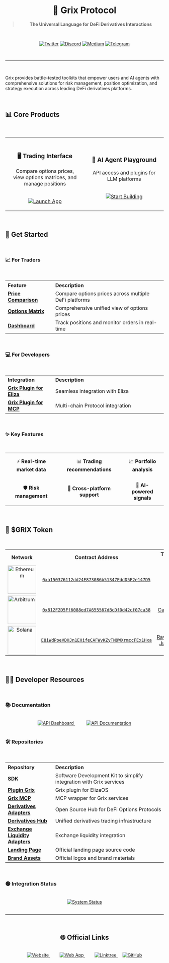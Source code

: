 # <div align="center">🔮 Grix Protocol</div>

<div align="center">

> **The Universal Language for DeFi Derivatives Interactions**

<br/>

[![Twitter](https://img.shields.io/badge/Twitter-1DA1F2?style=for-the-badge&logo=twitter&logoColor=white)](https://x.com/GrixFinance)
[![Discord](https://img.shields.io/badge/Discord-7289DA?style=for-the-badge&logo=discord&logoColor=white)](https://t.co/YPGAhKlcUV)
[![Medium](https://img.shields.io/badge/Medium-12100E?style=for-the-badge&logo=medium&logoColor=white)](https://medium.com/@grixfinance)
[![Telegram](https://img.shields.io/badge/Telegram-2CA5E0?style=for-the-badge&logo=telegram&logoColor=white)](https://t.me/grixfinance)

</div>

<br/>

---

<br/>

Grix provides battle-tested toolkits that empower users and AI agents with comprehensive solutions for risk management, position optimization, and strategy execution across leading DeFi derivatives platforms.

<br/>

## 📊 Core Products

<br/>

<table>
  <tr>
    <td width="50%" align="center" style="padding: 20px;">
      <h3>🖥️ Trading Interface</h3>
      <p>Compare options prices, view options matrices, and manage positions</p>
      <br/>
      <a href="https://app.grix.finance">
        <img src="https://img.shields.io/badge/Launch_App-2ea44f?style=for-the-badge&logo=app-store&logoColor=white" alt="Launch App">
      </a>
    </td>
    <td width="50%" align="center" style="padding: 20px;">
      <h3>🤖 AI Agent Playground</h3>
      <p>API access and plugins for LLM platforms</p>
      <br/>
      <a href="https://app.grix.finance/calypso/lobby">
        <img src="https://img.shields.io/badge/Start_Building-4A154B?style=for-the-badge&logo=code&logoColor=white" alt="Start Building">
      </a>
    </td>
  </tr>
</table>

<br/>

## 🚀 Get Started

<br/>

### 📈 For Traders

<br/>

<table>
  <tr>
    <th align="left" width="30%">Feature</th>
    <th align="left">Description</th>
  </tr>
  <tr>
    <td>
      <a href="https://app.grix.finance/trade?positionType=long&asset=BTC&optionType=call&tradeType=vanilla">
        <b>Price Comparison</b>
      </a>
    </td>
    <td>Compare options prices across multiple DeFi platforms</td>
  </tr>
  <tr>
    <td>
      <a href="https://app.grix.finance/optionsMatrix?asset=BTC&optionType=call">
        <b>Options Matrix</b>
      </a>
    </td>
    <td>Comprehensive unified view of options prices</td>
  </tr>
  <tr>
    <td>
      <a href="https://app.grix.finance/portfolio?ordersTableType=LiveOrders">
        <b>Dashboard</b>
      </a>
    </td>
    <td>Track positions and monitor orders in real-time</td>
  </tr>
</table>

<br/>

### 💻 For Developers

<br/>

<table>
  <tr>
    <th align="left" width="30%">Integration</th>
    <th align="left">Description</th>
  </tr>
  <tr>
    <td>
      <a href="https://github.com/grixprotocol/plugin-grix">
        <b>Grix Plugin for Eliza</b>
      </a>
    </td>
    <td>Seamless integration with Eliza</td>
  </tr>
  <tr>
    <td>
      <a href="https://github.com/grixprotocol/grix_mcp">
        <b>Grix Plugin for MCP</b>
      </a>
    </td>
    <td>Multi-chain Protocol integration</td>
  </tr>
</table>

<br/>

### ✨ Key Features

<br/>

<div align="center">
  <table>
    <tr>
      <td align="center" style="padding: 15px;">⚡ <b>Real-time market data</b></td>
      <td align="center" style="padding: 15px;">📊 <b>Trading recommendations</b></td>
      <td align="center" style="padding: 15px;">📈 <b>Portfolio analysis</b></td>
    </tr>
    <tr>
      <td align="center" style="padding: 15px;">🛡️ <b>Risk management</b></td>
      <td align="center" style="padding: 15px;">🔄 <b>Cross-platform support</b></td>
      <td align="center" style="padding: 15px;">🧠 <b>AI-powered signals</b></td>
    </tr>
  </table>
</div>

<br/>

## 💎 $GRIX Token

<br/>

<table>
  <tr>
    <th align="center" width="20%">Network</th>
    <th align="center" width="50%">Contract Address</th>
    <th align="center" width="30%">Trade On</th>
  </tr>
  <tr>
    <td align="center">
      <img src="https://img.shields.io/badge/Ethereum-3C3C3D?style=flat-square&logo=ethereum&logoColor=white" width="90" alt="Ethereum">
    </td>
    <td align="center">
      <code><a href="https://etherscan.io/token/0xa150376112dd24E873086b51347EddD5F2e147D5">0xa150376112dd24E873086b51347EddD5F2e147D5</a></code>
    </td>
    <td align="center">-</td>
  </tr>
  <tr>
    <td align="center">
      <img src="https://img.shields.io/badge/Arbitrum-12AAFF?style=flat-square&logo=arbitrum&logoColor=white" width="90" alt="Arbitrum">
    </td>
    <td align="center">
      <code><a href="https://arbiscan.io/token/0x812F2D5Ff6088ed7A655567dBcDf0d42cf07ca38">0x812F2D5Ff6088ed7A655567dBcDf0d42cf07ca38</a></code>
    </td>
    <td align="center">
      <a href="https://app.camelot.exchange/?token2=0x812F2D5Ff6088ed7A655567dBcDf0d42cf07ca38&swap=v2">Camelot</a>
    </td>
  </tr>
  <tr>
    <td align="center">
      <img src="https://img.shields.io/badge/Solana-9945FF?style=flat-square&logo=solana&logoColor=white" width="90" alt="Solana">
    </td>
    <td align="center">
      <code><a href="https://solscan.io/token/E8iWdPoeVDHJn1EHifeCAFWvKZyTN9WXrmccFEx1Hxa">E8iWdPoeVDHJn1EHifeCAFWvKZyTN9WXrmccFEx1Hxa</a></code>
    </td>
    <td align="center">
      <a href="https://raydium.io/swap/?outputMint=E8iWdPoeVDHJn1EHifeCAFWvKZyTN9WXrmccFEx1Hxa&inputMint=sol">Raydium</a>, 
      <a href="https://jup.ag/swap/SOL-E8iWdPoeVDHJn1EHifeCAFWvKZyTN9WXrmccFEx1Hxa">Jupiter</a>
    </td>
  </tr>
</table>

<br/>

## 👨‍💻 Developer Resources

<br/>

### 📚 Documentation

<br/>

<div align="center">
  <a href="https://app.grix.finance/api" style="margin-right: 20px;">
    <img src="https://img.shields.io/badge/API_Dashboard-4A154B?style=for-the-badge&logo=api&logoColor=white" alt="API Dashboard">
  </a>
  &nbsp;&nbsp;&nbsp;
  <a href="https://grix.apidocumentation.com">
    <img src="https://img.shields.io/badge/API_Documentation-2496ED?style=for-the-badge&logo=read-the-docs&logoColor=white" alt="API Documentation">
  </a>
</div>

<br/>

### 🛠️ Repositories

<br/>

<table>
  <tr>
    <th align="left" width="30%">Repository</th>
    <th align="left">Description</th>
  </tr>
  <tr>
    <td>
      <a href="https://github.com/grixprotocol/sdk"><strong>SDK</strong></a>
    </td>
    <td>Software Development Kit to simplify integration with Grix services</td>
  </tr>
  <tr>
    <td>
      <a href="https://github.com/grixprotocol/plugin-grix"><strong>Plugin Grix</strong></a>
    </td>
    <td>Grix plugin for ElizaOS</td>
  </tr>
  <tr>
    <td>
      <a href="https://github.com/grixprotocol/grix-mcp"><strong>Grix MCP</strong></a>
    </td>
    <td>MCP wrapper for Grix services</td>
  </tr>
  <tr>
    <td>
      <a href="https://github.com/grixprotocol/derivatives-adapters"><strong>Derivatives Adapters</strong></a>
    </td>
    <td>Open Source Hub for DeFi Options Protocols</td>
  </tr>
  <tr>
    <td>
      <a href="https://github.com/grixprotocol/grix-derivatives-hub"><strong>Derivatives Hub</strong></a>
    </td>
    <td>Unified derivatives trading infrastructure</td>
  </tr>
  <tr>
    <td>
      <a href="https://github.com/grixprotocol/exchange-liquidity-adapters"><strong>Exchange Liquidity Adapters</strong></a>
    </td>
    <td>Exchange liquidity integration</td>
  </tr>
  <tr>
    <td>
      <a href="https://github.com/grixprotocol/landing-page"><strong>Landing Page</strong></a>
    </td>
    <td>Official landing page source code</td>
  </tr>
  <tr>
    <td>
      <a href="https://github.com/grixprotocol/brand-assets"><strong>Brand Assets</strong></a>
    </td>
    <td>Official logos and brand materials</td>
  </tr>
</table>

<br/>

### 🟢 Integration Status

<br/>

<div align="center">
  <a href="https://app.grix.finance/status">
    <img src="https://img.shields.io/badge/System_Status-Online-success?style=for-the-badge" alt="System Status">
  </a>
</div>

<br/>

---

<br/>

<div align="center">

## 🌐 Official Links

<br/>

<a href="https://grix.finance" style="margin-right: 15px;">
  <img src="https://img.shields.io/badge/Website-005571?style=for-the-badge&logo=world&logoColor=white" alt="Website">
</a>
&nbsp;&nbsp;&nbsp;
<a href="https://app.grix.finance" style="margin-right: 15px;">
  <img src="https://img.shields.io/badge/Web_App-2ea44f?style=for-the-badge&logo=app-store&logoColor=white" alt="Web App">
</a>
&nbsp;&nbsp;&nbsp;
<a href="https://linktr.ee/grixfinance">
  <img src="https://img.shields.io/badge/Linktree-39E09B?style=for-the-badge&logo=linktree&logoColor=white" alt="Linktree">
</a>
&nbsp;&nbsp;&nbsp;
<a href="https://github.com/grixprotocol">
  <img src="https://img.shields.io/badge/GitHub-181717?style=for-the-badge&logo=github&logoColor=white" alt="GitHub">
</a>

<br/>
<br/>

</div>
